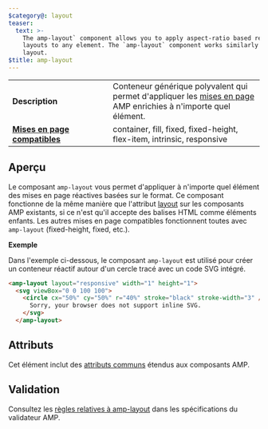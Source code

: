 ```yaml
---
$category@: layout
teaser:
  text: >-
    The amp-layout` component allows you to apply aspect-ratio based responsive
    layouts to any element. The `amp-layout` component works similarly to the
    layout.
$title: amp-layout
---
```



<!--
       Copyright 2016 The AMP HTML Authors. All Rights Reserved.

       Licensed under the Apache License, Version 2.0 (the "License");
     you may not use this file except in compliance with the License.
     You may obtain a copy of the License at

     http://www.apache.org/licenses/LICENSE-2.0

     Unless required by applicable law or agreed to in writing, software
     distributed under the License is distributed on an "AS-IS" BASIS,
     WITHOUT WARRANTIES OR CONDITIONS OF ANY KIND, either express or implied.
     See the License for the specific language governing permissions and
     limitations under the License.
-->



<table>
  <tr>
    <td width="40%"><strong>Description</strong></td>
    <td>Conteneur générique polyvalent qui permet d'appliquer les <a href="../../../documentation/guides-and-tutorials/develop/style_and_layout/control_layout.md#the-layout-attribute">mises en page</a> AMP enrichies à n'importe quel élément.</td>
  </tr>
  <tr>
    <td class="col-fourty"><strong><a href="../../../documentation/guides-and-tutorials/develop/style_and_layout/control_layout.md">Mises en page compatibles</a></strong></td>
    <td>container, fill, fixed, fixed-height, flex-item, intrinsic, responsive</td>
  </tr>
</table>

## Aperçu <a name="overview"></a>

Le composant `amp-layout` vous permet d'appliquer à n'importe quel élément des mises en page réactives basées sur le format. Ce composant fonctionne de la même manière que l'attribut [layout](../../../documentation/guides-and-tutorials/develop/style_and_layout/control_layout.md#the-layout-attribute) sur les composants AMP existants, si ce n'est qu'il accepte des balises HTML comme éléments enfants. Les autres mises en page compatibles fonctionnent toutes avec `amp-layout` (fixed-height, fixed, etc.).

**Exemple**

Dans l'exemple ci-dessous, le composant `amp-layout` est utilisé pour créer un conteneur réactif autour d'un cercle tracé avec un code SVG intégré.

```html
<amp-layout layout="responsive" width="1" height="1">
  <svg viewBox="0 0 100 100">
    <circle cx="50%" cy="50%" r="40%" stroke="black" stroke-width="3" />
      Sorry, your browser does not support inline SVG.
    </svg>
  </amp-layout>
```

## Attributs <a name="attributes"></a>

Cet élément inclut des [attributs communs](../../../documentation/guides-and-tutorials/learn/common_attributes.md) étendus aux composants AMP.

## Validation <a name="validation"></a>

Consultez les [règles relatives à amp-layout](https://github.com/ampproject/amphtml/blob/master/validator/validator-main.protoascii) dans les spécifications du validateur AMP.
